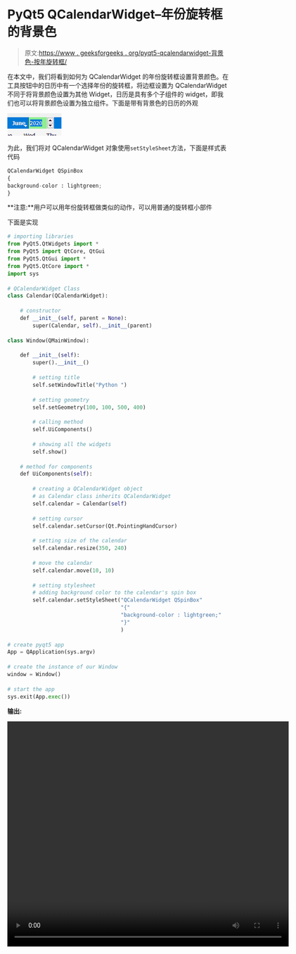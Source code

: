 # PyQt5 QCalendarWidget–年份旋转框的背景色

> 原文:[https://www . geeksforgeeks . org/pyqt5-qcalendarwidget-背景色-按年旋转框/](https://www.geeksforgeeks.org/pyqt5-qcalendarwidget-background-color-to-the-year-spin-box/)

在本文中，我们将看到如何为 QCalendarWidget 的年份旋转框设置背景颜色。在工具按钮中的日历中有一个选择年份的旋转框，将边框设置为 QCalendarWidget 不同于将背景颜色设置为其他 Widget，日历是具有多个子组件的 widget，即我们也可以将背景颜色设置为独立组件。下面是带有背景色的日历的外观

![](img/ad3a287fa3b3b8fb116da0cac7329077.png)

为此，我们将对 QCalendarWidget 对象使用`setStyleSheet`方法，下面是样式表代码

```py
QCalendarWidget QSpinBox
{
background-color : lightgreen;
}

```

**注意:**用户可以用年份旋转框做类似的动作，可以用普通的旋转框小部件

下面是实现

```py
# importing libraries
from PyQt5.QtWidgets import * 
from PyQt5 import QtCore, QtGui
from PyQt5.QtGui import * 
from PyQt5.QtCore import * 
import sys

# QCalendarWidget Class
class Calendar(QCalendarWidget):

    # constructor
    def __init__(self, parent = None):
        super(Calendar, self).__init__(parent)

class Window(QMainWindow):

    def __init__(self):
        super().__init__()

        # setting title
        self.setWindowTitle("Python ")

        # setting geometry
        self.setGeometry(100, 100, 500, 400)

        # calling method
        self.UiComponents()

        # showing all the widgets
        self.show()

    # method for components
    def UiComponents(self):

        # creating a QCalendarWidget object
        # as Calendar class inherits QCalendarWidget
        self.calendar = Calendar(self)

        # setting cursor
        self.calendar.setCursor(Qt.PointingHandCursor)

        # setting size of the calendar
        self.calendar.resize(350, 240)

        # move the calendar
        self.calendar.move(10, 10)

        # setting stylesheet
        # adding background color to the calendar's spin box
        self.calendar.setStyleSheet("QCalendarWidget QSpinBox"
                                    "{"
                                    "background-color : lightgreen;"
                                    "}"
                                    )

# create pyqt5 app
App = QApplication(sys.argv)

# create the instance of our Window
window = Window()

# start the app
sys.exit(App.exec())
```

**输出:**

<video class="wp-video-shortcode" id="video-434785-1" width="640" height="512" preload="metadata" controls=""><source type="video/mp4" src="https://media.geeksforgeeks.org/wp-content/uploads/20200618003645/Python-2020-06-18-00-36-21.mp4?_=1">[https://media.geeksforgeeks.org/wp-content/uploads/20200618003645/Python-2020-06-18-00-36-21.mp4](https://media.geeksforgeeks.org/wp-content/uploads/20200618003645/Python-2020-06-18-00-36-21.mp4)</video>